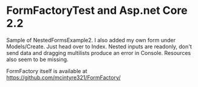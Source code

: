 # FormFactoryTest and Asp.net Core 2.2

Sample of NestedFormsExample2. I also added my own form under Models/Create. Just head over to Index. Nested inputs are readonly, don't send data and dragging multilists produce an error in Console. Resources also seem to be missing.

FormFactory itself is available at https://github.com/mcintyre321/FormFactory/
